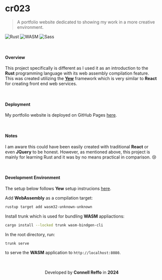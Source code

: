 # cr023
> A portfolio website dedicated to showing my work in a more creative environment.

![Rust](https://img.shields.io/badge/rust-%23000000.svg?style=for-the-badge&logo=rust&logoColor=white)
![WASM](https://img.shields.io/badge/WebAssembly-8541fa?style=for-the-badge&logo=WebAssembly&logoColor=white)
![Sass](https://img.shields.io/badge/Sass-CC6699?style=for-the-badge&logo=sass&logoColor=white)

<br />

#### Overview
This project specifically is different as I used it as an introduction to the **Rust** programming language with its web assembly compilation feature. This was created utilizing the <b><a href="https://yew.rs/">Yew</a></b> framework which is very similar to **React** for creating front end web services.

<br />

#### Deployment
My portfolio website is deployed on GitHub Pages <a href="https://connellr023.github.io/cr023/">here</a>.

<br />

#### Notes
I am aware this could have been easily created with traditional **React** or even **JQuery** to be honest. However, as mentioned above, this project is mainly for learning Rust and it was by no means practical in comparison. :cry:

<br />

#### Development Environment
The setup below follows **Yew** setup instrucions <a href="https://yew.rs/docs/getting-started/introduction">here</a>.

Add **WebAssembly** as a compilation target:
```bash
rustup target add wasm32-unknown-unknown
```

Install trunk which is used for bundling **WASM** appliactions:
```bash
cargo install --locked trunk wasm-bindgen-cli
```

In the root directory, run:
```bash
trunk serve
```
to serve the **WASM** application to `http://localhost:8080`.

<br />
<br />

<div align="center">
  Developed by <b>Connell Reffo</b> in <b>2024</b>
</div>
